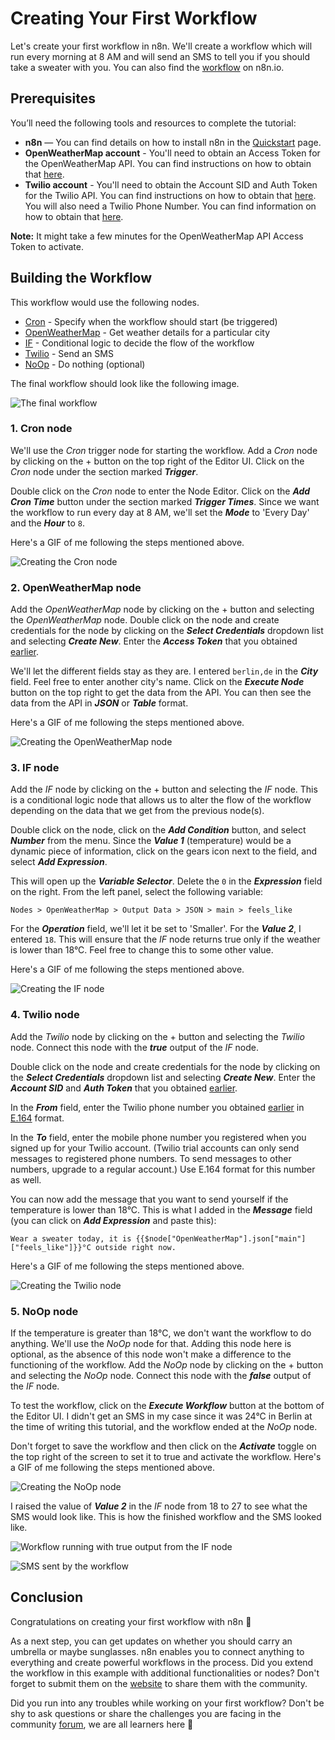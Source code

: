 # Creating Your First Workflow

Let's create your first workflow in n8n. We'll create a workflow which will run every morning at 8 AM and will send an SMS to tell you if you should take a sweater with you. You can also find the [workflow](https://n8n.io/workflows/409) on n8n.io.

## Prerequisites

You’ll need the following tools and resources to complete the tutorial:

- **n8n** — You can find details on how to install n8n in the [Quickstart](quickstart.md) page.
- **OpenWeatherMap account** - You'll need to obtain an Access Token for the OpenWeatherMap API. You can find instructions on how to obtain that [here](../nodes/credentials/OpenWeatherMap/README.md).
- **Twilio account** - You'll need to obtain the Account SID and Auth Token for the Twilio API. You can find instructions on how to obtain that [here](../nodes/credentials/Twilio/README.md). You will also need a Twilio Phone Number. You can find information on how to obtain that [here](https://www.twilio.com/docs/usage/tutorials/how-to-use-your-free-trial-account).

**Note:** It might take a few minutes for the OpenWeatherMap API Access Token to activate.


## Building the Workflow

This workflow would use the following nodes.
- [Cron](../nodes/nodes-library/core-nodes/Cron/README.md) - Specify when the workflow should start (be triggered)
- [OpenWeatherMap](../nodes/nodes-library/nodes/OpenWeatherMap/README.md) - Get weather details for a particular city
- [IF](../nodes/nodes-library/core-nodes/IF/README.md) - Conditional logic to decide the flow of the workflow
- [Twilio](../nodes/nodes-library/nodes/Twilio/README.md) - Send an SMS
- [NoOp](../nodes/nodes-library/core-nodes/NoOp/README.md) - Do nothing (optional)

The final workflow should look like the following image.

![The final workflow](./images/creating-your-first-workflow/final-workflow.png)


### 1. Cron node

We'll use the *Cron* trigger node for starting the workflow. Add a *Cron* node by clicking on the + button on the top right of the Editor UI. Click on the *Cron* node under the section marked ***Trigger***.

Double click on the *Cron* node to enter the Node Editor. Click on the ***Add Cron Time*** button under the section marked ***Trigger Times***. Since we want the workflow to run every day at 8 AM, we'll set the ***Mode*** to 'Every Day' and the ***Hour*** to `8`.

Here's a GIF of me following the steps mentioned above.

![Creating the Cron node](./images/creating-your-first-workflow/creating-the-cron-node.gif)


### 2. OpenWeatherMap node

Add the *OpenWeatherMap* node by clicking on the + button and selecting the *OpenWeatherMap* node. Double click on the node and create credentials for the node by clicking on the ***Select Credentials*** dropdown list and selecting ***Create New***. Enter the ***Access Token*** that you obtained [earlier](#prerequisites).

We'll let the different fields stay as they are. I entered `berlin,de` in the ***City*** field. Feel free to enter another city's name. Click on the ***Execute Node*** button on the top right to get the data from the API. You can then see the data from the API in ***JSON*** or ***Table*** format.

Here's a GIF of me following the steps mentioned above.

![Creating the OpenWeatherMap node](./images/creating-your-first-workflow/creating-the-openweathermap-node.gif)


### 3. IF node

Add the *IF* node by clicking on the + button and selecting the *IF* node. This is a conditional logic node that allows us to alter the flow of the workflow depending on the data that we get from the previous node(s).

Double click on the node, click on the ***Add Condition*** button, and select ***Number*** from the menu. Since the ***Value 1*** (temperature) would be a dynamic piece of information, click on the gears icon next to the field, and select ***Add Expression***.

This will open up the ***Variable Selector***. Delete the `0` in the ***Expression*** field on the right. From the left panel, select the following variable:

`Nodes > OpenWeatherMap > Output Data > JSON > main > feels_like`

For the ***Operation*** field, we'll let it be set to 'Smaller'. For the ***Value 2***, I entered `18`. This will ensure that the *IF* node returns true only if the weather is lower than 18°C. Feel free to change this to some other value. 

Here's a GIF of me following the steps mentioned above.

![Creating the IF node](./images/creating-your-first-workflow/creating-the-if-node.gif)


### 4. Twilio node

Add the *Twilio* node by clicking on the + button and selecting the *Twilio* node. Connect this node with the ***true*** output of the *IF* node.

Double click on the node and create credentials for the node by clicking on the ***Select Credentials*** dropdown list and selecting ***Create New***. Enter the ***Account SID*** and ***Auth Token*** that you obtained [earlier](#prerequisites).

In the ***From*** field, enter the Twilio phone number you obtained [earlier](#prerequisites) in [E.164](https://www.twilio.com/docs/glossary/what-e164) format.

In the ***To*** field, enter the mobile phone number you registered when you signed up for your Twilio account. (Twilio trial accounts can only send messages to registered phone numbers. To send messages to other numbers, upgrade to a regular account.) Use E.164 format for this number as well.

You can now add the message that you want to send yourself if the temperature is lower than 18°C. This is what I added in the ***Message*** field (you can click on ***Add Expression*** and paste this):

```
Wear a sweater today, it is {{$node["OpenWeatherMap"].json["main"]["feels_like"]}}°C outside right now.
```

Here's a GIF of me following the steps mentioned above.

![Creating the Twilio node](./images/creating-your-first-workflow/creating-the-twilio-node.gif)


### 5. NoOp node

If the temperature is greater than 18°C, we don't want the workflow to do anything. We'll use the *NoOp* node for that. Adding this node here is optional, as the absence of this node won't make a difference to the functioning of the workflow. Add the *NoOp* node by clicking on the + button and selecting the *NoOp* node. Connect this node with the ***false*** output of the *IF* node.

To test the workflow, click on the ***Execute Workflow*** button at the bottom of the Editor UI. I didn't get an SMS in my case since it was 24°C in Berlin at the time of writing this tutorial, and the workflow ended at the *NoOp* node.

Don't forget to save the workflow and then click on the ***Activate*** toggle on the top right of the screen to set it to true and activate the workflow. Here's a GIF of me following the steps mentioned above.

![Creating the NoOp node](./images/creating-your-first-workflow/creating-the-noop-node.gif)

I raised the value of ***Value 2*** in the *IF* node from 18 to 27 to see what the SMS would look like. This is how the finished workflow and the SMS looked like. 

![Workflow running with true output from the IF node](./images/creating-your-first-workflow/workflow-running-with-true-output-from-the-if-node.png) 

![SMS sent by the workflow](./images/creating-your-first-workflow/sms-sent-by-the-workflow.jpeg) 


## Conclusion

Congratulations on creating your first workflow with n8n 🥳 

As a next step, you can get updates on whether you should carry an umbrella or maybe sunglasses. n8n enables you to connect anything to everything and create powerful workflows in the process. Did you extend the workflow in this example with additional functionalities or nodes? Don't forget to submit them on the [website](https://n8n.io/workflows) to share them with the community.

Did you run into any troubles while working on your first workflow? Don't be shy to ask questions or share the challenges you are facing in the community [forum](https://community.n8n.io/), we are all learners here 🙌
